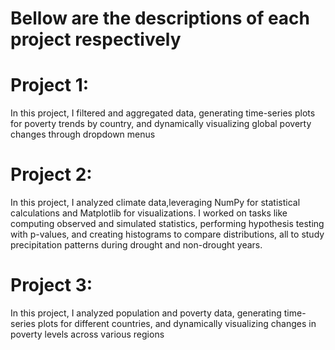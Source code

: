 
# Bellow are the descriptions of each project respectively
# Project 1: 
In this project, I filtered and aggregated data, generating time-series plots for poverty trends by country, and dynamically visualizing global poverty changes through dropdown menus

# Project 2:
In this project, I analyzed climate data,leveraging NumPy for statistical calculations and Matplotlib for visualizations. I worked on tasks like computing observed and simulated statistics, performing hypothesis testing with p-values, and creating histograms to compare distributions, all to study precipitation patterns during drought and non-drought years.

# Project 3: 
In this project, I analyzed population and poverty data, generating time-series plots for different countries, and dynamically visualizing changes in poverty levels across various regions
